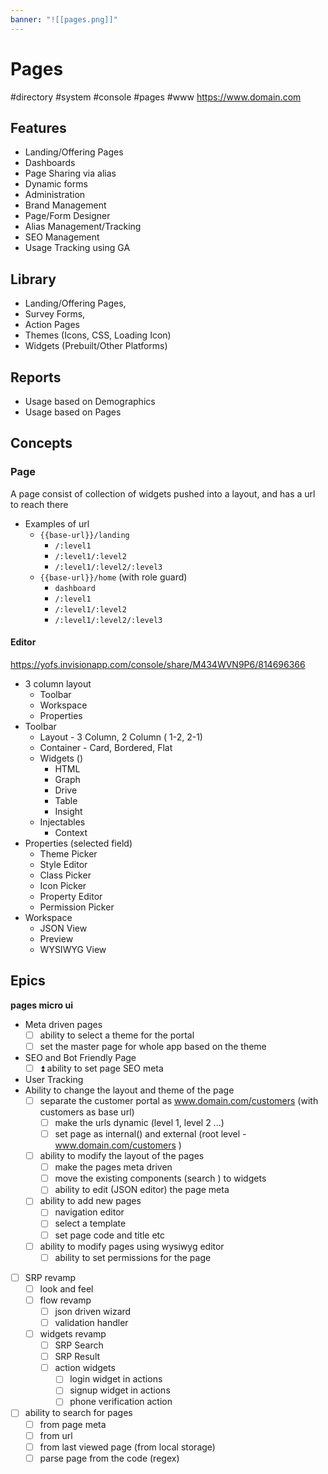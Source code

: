```yaml
---
banner: "![[pages.png]]"
---
```


# Pages
#directory #system #console #pages #www
https://www.domain.com

## Features
-   Landing/Offering Pages
-   Dashboards
-   Page Sharing via alias 
-   Dynamic forms
-   Administration
-   Brand Management
-   Page/Form Designer
-   Alias Management/Tracking
-   SEO Management
-   Usage Tracking using GA

## Library 
    
-   Landing/Offering Pages, 
-   Survey Forms, 
-   Action Pages
-   Themes (Icons, CSS, Loading Icon)
-   Widgets (Prebuilt/Other Platforms)
    
## Reports
-   Usage based on Demographics
-   Usage based on Pages
    
## Concepts 

### Page

A page consist of collection of widgets pushed into a layout, and has a url to reach there

- Examples of url
	-  `{{base-url}}/landing` 
		- `/:level1` 
		- `/:level1/:level2` 
		- `/:level1/:level2/:level3` 
	-  `{{base-url}}/home` (with role guard)
		-  `dashboard`
		-  `/:level1` 
		- `/:level1/:level2` 
		- `/:level1/:level2/:level3` 


#### Editor

https://yofs.invisionapp.com/console/share/M434WVN9P6/814696366

- 3 column layout
	- Toolbar
	- Workspace
	- Properties
- Toolbar
	- Layout - 3 Column, 2 Column ( 1-2, 2-1)
	- Container - Card, Bordered, Flat
	- Widgets ()
		- HTML
		- Graph
		- Drive
		- Table
		- Insight
	- Injectables
		- Context
- Properties (selected field)
	- Theme Picker
	- Style Editor
	- Class Picker
	- Icon Picker
	- Property Editor
	- Permission Picker
- Workspace
	- JSON View
	- Preview
	- WYSIWYG View

## Epics

**pages micro ui**

- Meta driven pages
	- [ ] ability to select a theme for the portal
	- [ ] set the master page for whole app based on the theme
- SEO and Bot Friendly Page
	- [ ] ⏫ ability to set page SEO meta
- User Tracking
- Ability to change the layout and theme of the page
	- [ ] separate the customer portal as www.domain.com/customers (with customers as base url)
		- [ ] make the urls dynamic (level 1, level 2 ...)
		- [ ] set page as internal() and external (root level - www.domain.com/customers )

	- [ ] ability to modify the layout of the pages
		- [ ] make the pages meta driven 
		- [ ] move the existing components (search ) to widgets
		- [ ] ability to edit (JSON editor) the page meta
	- [ ] ability to add new pages
		- [ ] navigation editor 
		- [ ] select a template
		- [ ] set page code and title etc
	- [ ] ability to modify pages using wysiwyg editor
		- [ ] ability to set permissions for the page
- [ ] SRP revamp
	- [ ] look and feel
	- [ ] flow revamp 
		- [ ] json driven wizard 
		- [ ] validation handler
	- [ ] widgets revamp
		- [ ] SRP Search
		- [ ] SRP Result
		- [ ] action widgets
			- [ ] login widget in actions
			- [ ] signup widget in actions
			- [ ] phone verification action
- [ ] ability to search for pages 
	- [ ] from page meta
	- [ ] from url
	- [ ] from last viewed page (from local storage)
	- [ ] parse page from the code (regex)
